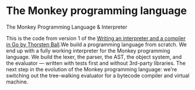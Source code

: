 # The Monkey programming language
The Monkey Programming Language &amp; Interpreter

This is the code from version 1 of the [Writing an interpreter and a compiler in Go by Thorsten Ball](https://thorstenball.com/).We build a programming language from scratch. We end up with a fully working interpreter for the Monkey programming language. We build the lexer, the parser, the AST, the object system, and the evaluator — written with tests first and without 3rd-party libraries. The next step in the evolution of the Monkey programming language: we're switching out the tree-walking evaluator for a bytecode compiler and virtual machine.
